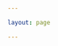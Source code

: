 ```yaml
---

layout: page

---
```


<script setup>
import BlogOtherIndex from '../components/blog/other/BlogOtherIndex.vue'


//import Modal from './Modal.vue'



</script>

<BlogOtherIndex />

<style module>

</style>